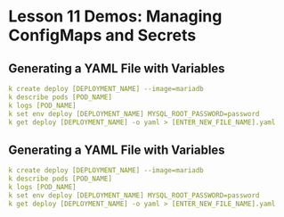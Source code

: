 # Lesson 11 Demos: Managing ConfigMaps and Secrets

## Generating a YAML File with Variables

```yaml
k create deploy [DEPLOYMENT_NAME] --image=mariadb
k describe pods [POD_NAME]
k logs [POD_NAME]
k set env deploy [DEPLOYMENT_NAME] MYSQL_ROOT_PASSWORD=password
k get deploy [DEPLOYMENT_NAME] -o yaml > [ENTER_NEW_FILE_NAME].yaml
```

## Generating a YAML File with Variables

```yaml
k create deploy [DEPLOYMENT_NAME] --image=mariadb
k describe pods [POD_NAME]
k logs [POD_NAME]
k set env deploy [DEPLOYMENT_NAME] MYSQL_ROOT_PASSWORD=password
k get deploy [DEPLOYMENT_NAME] -o yaml > [ENTER_NEW_FILE_NAME].yaml
```
